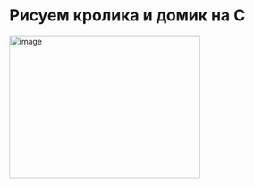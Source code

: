# Рисуем кролика и домик на C
<img width="341" height="257" alt="image" src="https://github.com/user-attachments/assets/de5ee9dc-051f-4f3b-a474-47edc91ef9df" />

